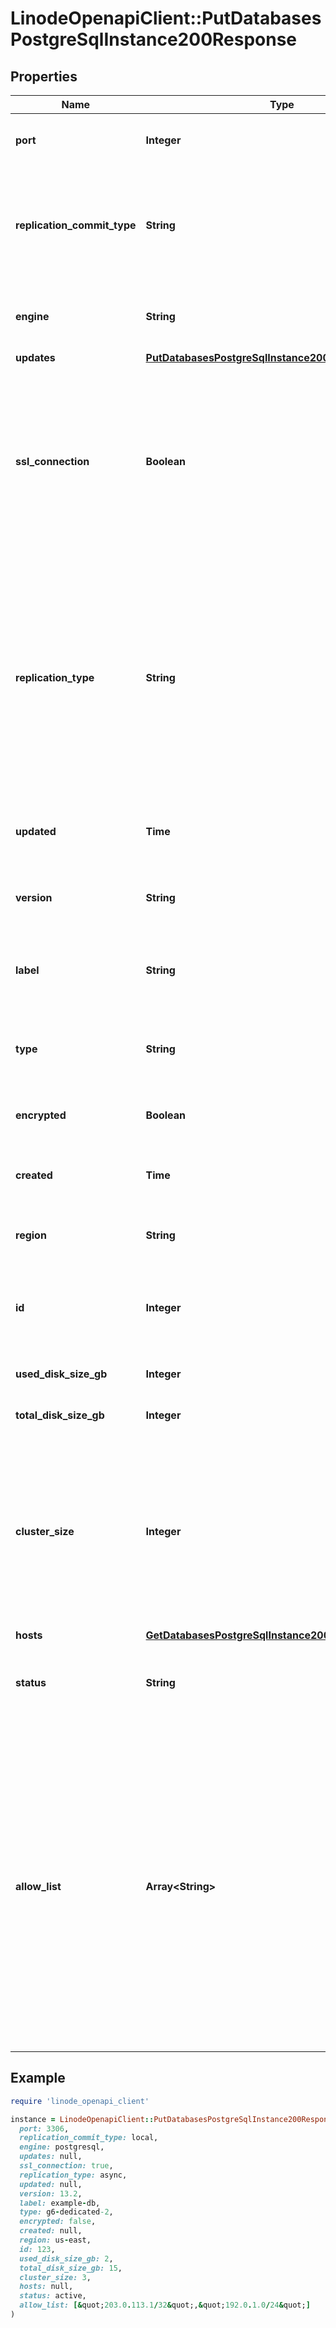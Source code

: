 # LinodeOpenapiClient::PutDatabasesPostgreSqlInstance200Response

## Properties

| Name | Type | Description | Notes |
| ---- | ---- | ----------- | ----- |
| **port** | **Integer** | The access port for this Managed Database. | [optional] |
| **replication_commit_type** | **String** | The synchronization level of the replicating server.  Must be &#x60;local&#x60; or &#x60;off&#x60; for the &#x60;asynch&#x60; replication type. | [optional][default to &#39;local&#39;] |
| **engine** | **String** | __Filterable__, __Read-only__ The Managed Database engine type. | [optional][readonly] |
| **updates** | [**PutDatabasesPostgreSqlInstance200ResponseUpdates**](PutDatabasesPostgreSqlInstance200ResponseUpdates.md) |  | [optional] |
| **ssl_connection** | **Boolean** | Whether to require SSL credentials to establish a connection to the Managed Database.  Run the [Get managed PostgreSQL database credentials](https://techdocs.akamai.com/linode-api/reference/get-databases-postgre-sql-instance-credentials) operation for access information. | [optional][default to true] |
| **replication_type** | **String** | The replication method used for the Managed Database.  Defaults to &#x60;none&#x60; for a single cluster and &#x60;asynch&#x60; for a high availability cluster.  Must be &#x60;none&#x60; for a single node cluster.  Must be &#x60;asynch&#x60; for a high availability cluster. | [optional] |
| **updated** | **Time** | __Read-only__ When this Managed Database was last updated. | [optional][readonly] |
| **version** | **String** | __Filterable__, __Read-only__ The Managed Database engine version. | [optional][readonly] |
| **label** | **String** | __Filterable__ A unique, user-defined string referring to the Managed Database. | [optional] |
| **type** | **String** | __Filterable__ The Linode Instance type used by the Managed Database for its nodes. | [optional] |
| **encrypted** | **Boolean** | Whether the Managed Databases is encrypted. | [optional][default to false] |
| **created** | **Time** | __Read-only__ When this Managed Database was created. | [optional][readonly] |
| **region** | **String** | __Filterable__ The [Region](https://techdocs.akamai.com/linode-api/reference/get-regions) ID for the Managed Database. | [optional] |
| **id** | **Integer** | __Read-only__ A unique ID that can be used to identify and reference the Managed Database. | [optional][readonly] |
| **used_disk_size_gb** | **Integer** | The used space of the database in GB. | [optional] |
| **total_disk_size_gb** | **Integer** | The total disk size of the database in GB. | [optional] |
| **cluster_size** | **Integer** | The number of Linode Instance nodes deployed to the Managed Database.  Choosing 3 nodes creates a high availability cluster consisting of 1 primary node and 2 replica nodes. | [optional][default to CLUSTER_SIZE::N1] |
| **hosts** | [**GetDatabasesPostgreSqlInstance200ResponseHosts**](GetDatabasesPostgreSqlInstance200ResponseHosts.md) |  | [optional] |
| **status** | **String** | __Filterable__, __Read-only__ The operating status of the Managed Database. | [optional][readonly] |
| **allow_list** | **Array&lt;String&gt;** | A list of IP addresses that can access the Managed Database. Each item can be a single IP address or a range in CIDR format.  By default, this is an empty array (&#x60;[]&#x60;), which blocks all connections (both public and private) to the Managed Database.  If &#x60;0.0.0.0/0&#x60; is a value in this list, then all IP addresses can access the Managed Database. | [optional] |

## Example

```ruby
require 'linode_openapi_client'

instance = LinodeOpenapiClient::PutDatabasesPostgreSqlInstance200Response.new(
  port: 3306,
  replication_commit_type: local,
  engine: postgresql,
  updates: null,
  ssl_connection: true,
  replication_type: async,
  updated: null,
  version: 13.2,
  label: example-db,
  type: g6-dedicated-2,
  encrypted: false,
  created: null,
  region: us-east,
  id: 123,
  used_disk_size_gb: 2,
  total_disk_size_gb: 15,
  cluster_size: 3,
  hosts: null,
  status: active,
  allow_list: [&quot;203.0.113.1/32&quot;,&quot;192.0.1.0/24&quot;]
)
```

